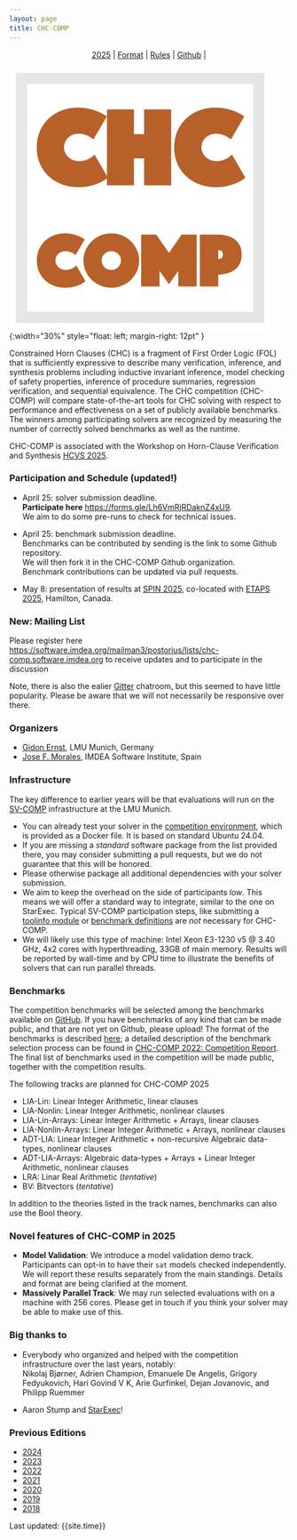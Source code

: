 ```yaml
---
layout: page
title: CHC-COMP
---
```

<div style="text-align: center; ">
  <p style="padding-bottom: 0pt; padding-top: 0pt; " class="Heading_2">
    <a href="/">2025</a> |
    <a href="{% link format.md %}">Format</a> |
    <a href="{% link 2018/rules.md %}">Rules</a> |
    <!-- <a href="https://tacas.info/toolympics2023.php">TOOLympics</a> | -->
    <a href="https://github.com/chc-comp">Github</a> |
    <!-- <a href="https://gitter.im/chc-comp/Lobby">Gitter</a> -->
  </p>
</div>

![CHC-COMP](/logo.png){:width="30%" style="float: left; margin-right: 12pt" }

Constrained Horn Clauses (CHC) is a fragment of First
Order Logic (FOL) that is sufficiently expressive to
describe many verification, inference, and synthesis
problems including inductive invariant inference, model
checking of safety properties, inference of procedure
summaries, regression verification, and sequential
equivalence. The CHC competition (CHC-COMP) will compare
state-of-the-art tools for CHC solving with respect to
performance and effectiveness on a set of publicly
available benchmarks. The winners among participating
solvers are recognized by measuring the number of
correctly solved benchmarks as well as the runtime.

CHC-COMP is associated with the Workshop on Horn-Clause Verification and Synthesis 
[HCVS 2025](https://www.sci.unich.it/hcvs25/).

<div style="clear: both" />

### Participation and Schedule (updated!)

- April 25: solver submission deadline.  
  **Participate here** <https://forms.gle/Lh6VmRjRDaknZ4xU9>.  
  We aim to do some pre-runs to check for technical issues.

- April 25: benchmark submission deadline.  
  Benchmarks can be contributed by sending is the link to some Github repository.  
  We will then fork it in the CHC-COMP Github organization.  
  Benchmark contributions can be updated via pull requests.  

- May 8: presentation of results at [SPIN 2025](https://spin-web.github.io/SPIN2025/), co-located with [ETAPS 2025](https://etaps.org/2025/), Hamilton, Canada.

### New: Mailing List

Please register here <https://software.imdea.org/mailman3/postorius/lists/chc-comp.software.imdea.org> to receive updates and to participate in the discussion

Note, there is also the ealier [Gitter](https://gitter.im/chc-comp/Lobby) chatroom, but this seemed to have little popularity.
Please be aware that we will not necessarily be responsive over there.

### Organizers

- [Gidon Ernst](https://www.sosy-lab.org/people/ernst/), LMU Munich, Germany
- [Jose F. Morales](https://jfmc.github.io/), IMDEA Software Institute, Spain
  

### Infrastructure

The key difference to earlier years will be that evaluations will run on the [SV-COMP](https://sv-comp.sosy-lab.org/) infrastructure at the LMU Munich.
- You can already test your solver in the [competition environment](https://gitlab.com/sosy-lab/benchmarking/competition-scripts/-/blob/main/test/Dockerfile.user.2025?ref_type=heads),
  which is provided as a Docker file. It is based on standard Ubuntu 24.04.
- If you are missing a *standard* software package from the list provided there, you may consider submitting a pull requests, but we do not guarantee that this will be honored.
- Please otherwise package all additional dependencies with your solver submission.
- We aim to keep the overhead on the side of participants *low*. This means we will offer a standard way to integrate, similar to the one on StarExec.
  Typical SV-COMP participation steps, like submitting a [toolinfo module](https://github.com/sosy-lab/benchexec/blob/main/doc/tool-integration.md)
  or [benchmark definitions](https://gitlab.com/sosy-lab/sv-comp/bench-defs) are *not* necessary for CHC-COMP.
- We will likely use this type of machine: Intel Xeon E3-1230 v5 @ 3.40 GHz, 4x2 cores with hyperthreading, 33GB of main memory.
  Results will be reported by wall-time and by CPU time to illustrate the benefits of solvers that can run parallel threads.

### Benchmarks

The competition benchmarks will be selected among the
benchmarks available on [GitHub](https://github.com/chc-comp).
If you have benchmarks of any kind that can be made public, and that are not
yet on Github, please upload!
The format of the benchmarks is described [here](./format.md);
a detailed description of the benchmark selection process can be found in
[CHC-COMP 2022: Competition Report](https://dx.doi.org/10.4204/EPTCS.373.5).
The final list of benchmarks used in the competition will be made
public, together with the competition results.

The following tracks are planned for CHC-COMP 2025

- LIA-Lin: Linear Integer Arithmetic, linear clauses
- LIA-Nonlin: Linear Integer Arithmetic, nonlinear clauses
- LIA-Lin-Arrays: Linear Integer Arithmetic + Arrays, linear clauses
- LIA-Nonlin-Arrays: Linear Integer Arithmetic + Arrays, nonlinear clauses
- ADT-LIA: Linear Integer Arithmetic + non-recursive Algebraic data-types, nonlinear clauses
- ADT-LIA-Arrays: Algebraic data-types + Arrays + Linear Integer Arithmetic, nonlinear clauses
- LRA: Linar Real Arithmetic (*tentative*)
- BV: Bitvectors (*tentative*)

In addition to the theories listed in the track names, benchmarks can also use the Bool theory.

### Novel features of CHC-COMP in 2025

- **Model Validation**: We introduce a model validation demo track. Participants can opt-in to have their `sat` models checked independently.
  We will report these results separately from the main standings. Details and format are being clarified at the moment.
- **Massively Parallel Track**: We may run selected evaluations with on a machine with 256 cores. Please get in touch if you think your solver may be able to make use of this.

### Big thanks to

- Everybody who organized and helped with the competition infrastructure over the last years, notably:  
      Nikolaj Bjørner,
      Adrien Champion,
      Emanuele De Angelis,
      Grigory Fedyukovich,
      Hari Govind V K,
      Arie Gurfinkel,
      Dejan Jovanovic, and
      Philipp Ruemmer

- Aaron Stump and [StarExec](https://www.starexec.org)!

### Previous Editions

- [2024](/2024/)
- [2023](/2023/)
- [2022](/2022/)
- [2021](/2021/)
- [2020](/2020/)
- [2019](/2019/)
- [2018](/2018/)

Last updated: {{site.time}}
